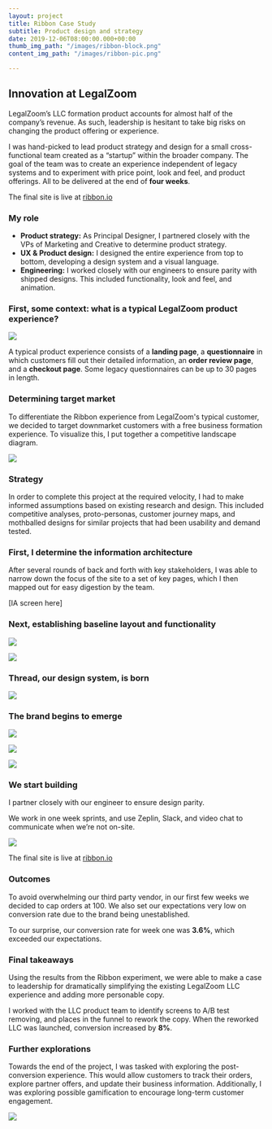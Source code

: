 ```yaml
---
layout: project
title: Ribbon Case Study
subtitle: Product design and strategy
date: 2019-12-06T08:00:00.000+00:00
thumb_img_path: "/images/ribbon-block.png"
content_img_path: "/images/ribbon-pic.png"

---
```

## Innovation at LegalZoom

LegalZoom’s LLC formation product accounts for almost half of the company’s revenue. As such, leadership is hesitant to take big risks on changing the product offering or experience.

I was hand-picked to lead product strategy and design for a small cross-functional team created as a “startup” within the broader company. The goal of the team was to create an experience independent of legacy systems and to experiment with price point, look and feel, and product offerings. All to be delivered at the end of **four weeks**.

The final site is live at <a href="http://www.ribbon.io" target="_new">ribbon.io</a>

### My role

* **Product strategy:** As Principal Designer, I partnered closely with the VPs of Marketing and Creative to determine product strategy.
* **UX & Product design:** I designed the entire experience from top to bottom, developing a design system and a visual language.
* **Engineering:** I worked closely with our engineers to ensure parity with shipped designs. This included functionality, look and feel, and animation.

### First, some context: what is a typical LegalZoom product experience?

![](/images/lz-typical-experience.png)

A typical product experience consists of a **landing page**, a **questionnaire** in which customers fill out their detailed information, an **order review page**, and a **checkout page**. Some legacy questionnaires can be up to 30 pages in length.

### Determining target market

To differentiate the Ribbon experience from LegalZoom's typical customer, we decided to target downmarket customers with a free business formation experience. To visualize this, I put together a competitive landscape diagram.

![](/images/competitive-landscape-1.png)

### Strategy

In order to complete this project at the required velocity, I had to make informed assumptions based on existing research and design. This included competitive analyses, proto-personas, customer journey maps, and mothballed designs for similar projects that had been usability and demand tested.

### First, I determine the information architecture

After several rounds of back and forth with key stakeholders, I was able to narrow down the focus of the site to a set of key pages, which I then mapped out for easy digestion by the team.

\[IA screen here\]

### Next, establishing baseline layout and functionality

![](/images/ribbon-sketch.png)

![](/images/ribbon-layout.png)

### Thread, our design system, is born

![](/images/thread.png)

### The brand begins to emerge

![](/images/ribbon-mobile-01.png)

![](/images/ribbon-mobile-02.png)

![](/images/ribbon-desktop-01.png)

### We start building

I partner closely with our engineer to ensure design parity.

We work in one week sprints, and use Zeplin, Slack, and video chat to communicate when we’re not on-site.

![](/images/ribbon-launch.png)

The final site is live at <a href="http://www.ribbon.io" target="_new">ribbon.io</a>

### Outcomes

To avoid overwhelming our third party vendor, in our first few weeks we decided to cap orders at 100. We also set our expectations very low on conversion rate due to the brand being unestablished.

To our surprise, our conversion rate for week one was **3.6%**, which exceeded our expectations.

### Final takeaways

Using the results from the Ribbon experiment, we were able to make a case to leadership for dramatically simplifying the existing LegalZoom LLC experience and adding more personable copy.

I worked with the LLC product team to identify screens to A/B test removing, and places in the funnel to rework the copy. When the reworked LLC was launched, conversion increased by **8%**.

### Further explorations

Towards the end of the project, I was tasked with exploring the post-conversion experience. This would allow customers to track their orders, explore partner offers, and update their business information. Additionally, I was exploring possible gamification to encourage long-term customer engagement. 

![](/images/ribbon-dashboard.png)